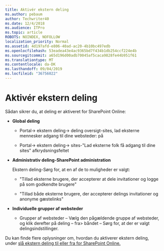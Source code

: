 ```yaml
---
title: Aktivér ekstern deling
ms.author: pebaum
author: Techwriter40
ms.date: 12/4/2018
ms.audience: ITPro
ms.topic: article
ROBOTS: NOINDEX, NOFOLLOW
localization_priority: Normal
ms.assetid: 4d197afd-e806-40ad-ac20-4b10bc497edb
ms.openlocfilehash: 53eadea43e4ac9365bd7f434b1db254ccf224e4b
ms.sourcegitcommit: a65d196d00adb70045af5caca9828fe44b951f61
ms.translationtype: MT
ms.contentlocale: da-DK
ms.lasthandoff: 09/04/2019
ms.locfileid: "36756022"
---
```

# <a name="enable-external-sharing"></a>Aktivér ekstern deling

 Sådan sikrer du, at deling er aktiveret for SharePoint Online:
  
- **Global deling**
    
  - Portal-\> ekstern deling-\> deling oversigt-sites, lad eksterne mennesker adgang til dine websteder: på
    
  - Portal-\> ekstern deling-\> sites-"Lad eksterne folk få adgang til dine sites" afkrydsningsfeltet
    
- **Administrativ deling-SharePoint administration**
    
    Ekstern deling-Sørg for, at en af de to muligheder er valgt:
    
  - "Tillad eksterne brugere, der accepterer at dele invitationer og logge på som godkendte brugere"
    
  - "Tillad både eksterne brugere, der accepterer delings invitationer og anonyme gæstelinks"
    
- **Individuelle grupper af websteder**
    
  - Grupper af websteder – Vælg den pågældende gruppe af websteder, og klik derefter på deling – fra\> båndet – Sørg for, at der er valgt delingsindstillinger.
    
Du kan finde flere oplysninger om, hvordan du aktiverer ekstern deling, under [slå ekstern deling til eller fra for SharePoint Online.](https://go.microsoft.com/fwlink/?linkid=2047681&amp;clcid=0x409)
  

